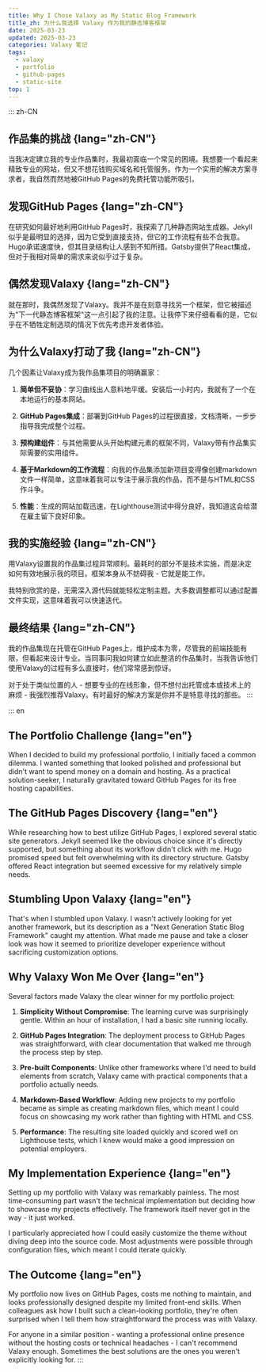 ```yaml
---
title: Why I Chose Valaxy as My Static Blog Framework
title_zh: 为什么我选择 Valaxy 作为我的静态博客框架
date: 2025-03-23
updated: 2025-03-23
categories: Valaxy 笔记
tags:
  - valaxy
  - portfolio
  - github-pages
  - static-site
top: 1
---
```


::: zh-CN
## 作品集的挑战 {lang="zh-CN"}

当我决定建立我的专业作品集时，我最初面临一个常见的困境。我想要一个看起来精致专业的网站，但又不想花钱购买域名和托管服务。作为一个实用的解决方案寻求者，我自然而然地被GitHub Pages的免费托管功能所吸引。

## 发现GitHub Pages {lang="zh-CN"}

在研究如何最好地利用GitHub Pages时，我探索了几种静态网站生成器。Jekyll似乎是最明显的选择，因为它受到直接支持，但它的工作流程有些不合我意。Hugo承诺速度快，但其目录结构让人感到不知所措。Gatsby提供了React集成，但对于我相对简单的需求来说似乎过于复杂。

## 偶然发现Valaxy {lang="zh-CN"}

就在那时，我偶然发现了Valaxy。我并不是在刻意寻找另一个框架，但它被描述为"下一代静态博客框架"这一点引起了我的注意。让我停下来仔细看看的是，它似乎在不牺牲定制选项的情况下优先考虑开发者体验。

## 为什么Valaxy打动了我 {lang="zh-CN"}

几个因素让Valaxy成为我作品集项目的明确赢家：

1. **简单但不妥协**：学习曲线出人意料地平缓。安装后一小时内，我就有了一个在本地运行的基本网站。

2. **GitHub Pages集成**：部署到GitHub Pages的过程很直接，文档清晰，一步步指导我完成整个过程。

3. **预构建组件**：与其他需要从头开始构建元素的框架不同，Valaxy带有作品集实际需要的实用组件。

4. **基于Markdown的工作流程**：向我的作品集添加新项目变得像创建markdown文件一样简单，这意味着我可以专注于展示我的作品，而不是与HTML和CSS作斗争。

5. **性能**：生成的网站加载迅速，在Lighthouse测试中得分良好，我知道这会给潜在雇主留下良好印象。

## 我的实施经验 {lang="zh-CN"}

用Valaxy设置我的作品集过程异常顺利。最耗时的部分不是技术实施，而是决定如何有效地展示我的项目。框架本身从不妨碍我 - 它就是能工作。

我特别欣赏的是，无需深入源代码就能轻松定制主题。大多数调整都可以通过配置文件实现，这意味着我可以快速迭代。

## 最终结果 {lang="zh-CN"}

我的作品集现在托管在GitHub Pages上，维护成本为零，尽管我的前端技能有限，但看起来设计专业。当同事问我如何建立如此整洁的作品集时，当我告诉他们使用Valaxy的过程有多么直接时，他们常常感到惊讶。

对于处于类似位置的人 - 想要专业的在线形象，但不想付出托管成本或技术上的麻烦 - 我强烈推荐Valaxy。有时最好的解决方案是你并不是特意寻找的那些。
:::

::: en
## The Portfolio Challenge {lang="en"}

When I decided to build my professional portfolio, I initially faced a common dilemma. I wanted something that looked polished and professional but didn't want to spend money on a domain and hosting. As a practical solution-seeker, I naturally gravitated toward GitHub Pages for its free hosting capabilities.

## The GitHub Pages Discovery {lang="en"}

While researching how to best utilize GitHub Pages, I explored several static site generators. Jekyll seemed like the obvious choice since it's directly supported, but something about its workflow didn't click with me. Hugo promised speed but felt overwhelming with its directory structure. Gatsby offered React integration but seemed excessive for my relatively simple needs.

## Stumbling Upon Valaxy {lang="en"}

That's when I stumbled upon Valaxy. I wasn't actively looking for yet another framework, but its description as a "Next Generation Static Blog Framework" caught my attention. What made me pause and take a closer look was how it seemed to prioritize developer experience without sacrificing customization options.

## Why Valaxy Won Me Over {lang="en"}

Several factors made Valaxy the clear winner for my portfolio project:

1. **Simplicity Without Compromise**: The learning curve was surprisingly gentle. Within an hour of installation, I had a basic site running locally.

2. **GitHub Pages Integration**: The deployment process to GitHub Pages was straightforward, with clear documentation that walked me through the process step by step.

3. **Pre-built Components**: Unlike other frameworks where I'd need to build elements from scratch, Valaxy came with practical components that a portfolio actually needs.

4. **Markdown-Based Workflow**: Adding new projects to my portfolio became as simple as creating markdown files, which meant I could focus on showcasing my work rather than fighting with HTML and CSS.

5. **Performance**: The resulting site loaded quickly and scored well on Lighthouse tests, which I knew would make a good impression on potential employers.

## My Implementation Experience {lang="en"}

Setting up my portfolio with Valaxy was remarkably painless. The most time-consuming part wasn't the technical implementation but deciding how to showcase my projects effectively. The framework itself never got in the way - it just worked.

I particularly appreciated how I could easily customize the theme without diving deep into the source code. Most adjustments were possible through configuration files, which meant I could iterate quickly.

## The Outcome {lang="en"}

My portfolio now lives on GitHub Pages, costs me nothing to maintain, and looks professionally designed despite my limited front-end skills. When colleagues ask how I built such a clean-looking portfolio, they're often surprised when I tell them how straightforward the process was with Valaxy.

For anyone in a similar position - wanting a professional online presence without the hosting costs or technical headaches - I can't recommend Valaxy enough. Sometimes the best solutions are the ones you weren't explicitly looking for.
:::
